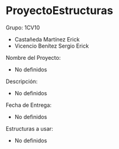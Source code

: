 # ProyectoEstructuras

Grupo: 1CV10


- Castañeda Martínez Erick
- Vicencio Benítez Sergio Erick

Nombre del Proyecto:

- No definidos

Descripción:

- No definidos

Fecha de Entrega:

- No definidos

Estructuras a usar:

- No definidos
